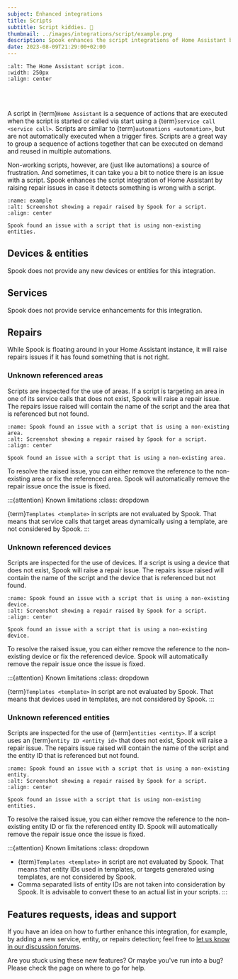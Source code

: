 ```yaml
---
subject: Enhanced integrations
title: Scripts
subtitle: Script kiddies. 🍼
thumbnail: ../images/integrations/script/example.png
description: Spook enhances the script integrations of Home Assistant by raising repairs issues, in case it detects something is wrong with a script, for example, if it is using non-existing entities.
date: 2023-08-09T21:29:00+02:00
---
```


```{image} https://brands.home-assistant.io/script/logo.png
:alt: The Home Assistant script icon.
:width: 250px
:align: center
```

<br><br>

A script in {term}`Home Assistant` is a sequence of actions that are executed when the script is started or called via start using a {term}`service call <service call>`. Scripts are similar to {term}`automations <automation>`, but are not automatically executed when a trigger fires. Scripts are a great way to group a sequence of actions together that can be executed on demand and reused in multiple automations.

Non-working scripts, however, are (just like automations) a source of frustration. And sometimes, it can take you a bit to notice there is an issue with a script. Spook enhances the script integration of Home Assistant by raising repair issues in case it detects something is wrong with a script.

```{figure} ../images/integrations/script/example.png
:name: example
:alt: Screenshot showing a repair raised by Spook for a script.
:align: center

Spook found an issue with a script that is using non-existing entities.
```

## Devices & entities

Spook does not provide any new devices or entities for this integration.

## Services

Spook does not provide service enhancements for this integration.

## Repairs

While Spook is floating around in your Home Assistant instance, it will raise repairs issues if it has found something that is not right.

### Unknown referenced areas

Scripts are inspected for the use of areas. If a script is targeting an area in one of its service calls that does not exist, Spook will raise a repair issue. The repairs issue raised will contain the name of the script and the area that is referenced but not found.

```{figure} ../images/integrations/script/unknown_area.png
:name: Spook found an issue with a script that is using a non-existing area.
:alt: Screenshot showing a repair raised by Spook for a script.
:align: center

Spook found an issue with a script that is using a non-existing area.
```

To resolve the raised issue, you can either remove the reference to the non-existing area or fix the referenced area. Spook will automatically remove the repair issue once the issue is fixed.

:::{attention} Known limitations
:class: dropdown

{term}`Templates <template>` in scripts are not evaluated by Spook. That means that service calls that target areas dynamically using a template, are not considered by Spook.
:::

### Unknown referenced devices

Scripts are inspected for the use of devices. If a script is using a device that does not exist, Spook will raise a repair issue. The repairs issue raised will contain the name of the script and the device that is referenced but not found.

```{figure} ../images/integrations/script/unknown_device.png
:name: Spook found an issue with a script that is using a non-existing device.
:alt: Screenshot showing a repair raised by Spook for a script.
:align: center

Spook found an issue with a script that is using a non-existing device.
```

To resolve the raised issue, you can either remove the reference to the non-existing device or fix the referenced device. Spook will automatically remove the repair issue once the issue is fixed.

:::{attention} Known limitations
:class: dropdown

{term}`Templates <template>` in script are not evaluated by Spook. That means that devices used in templates, are not considered by Spook.
:::

### Unknown referenced entities

Scripts are inspected for the use of {term}`entities <entity>`. If a script uses an {term}`entity ID <entity id>` that does not exist, Spook will raise a repair issue. The repairs issue raised will contain the name of the script and the entity ID that is referenced but not found.

```{figure} ../images/integrations/script/example.png
:name: Spook found an issue with a script that is using a non-existing entity.
:alt: Screenshot showing a repair raised by Spook for a script.
:align: center

Spook found an issue with a script that is using non-existing entities.
```

To resolve the raised issue, you can either remove the reference to the non-existing entity ID or fix the referenced entity ID. Spook will automatically remove the repair issue once the issue is fixed.

:::{attention} Known limitations
:class: dropdown

- {term}`Templates <template>` in script are not evaluated by Spook. That means that entity IDs used in templates, or targets generated using templates, are not considered by Spook.
- Comma separated lists of entity IDs are not taken into consideration by Spook. It is advisable to convert these to an actual list in your scripts.
  :::

## Features requests, ideas and support

If you have an idea on how to further enhance this integration, for example, by adding a new service, entity, or repairs detection; feel free to [let us know in our discussion forums](https://github.com/frenck/spook/discussions).

Are you stuck using these new features? Or maybe you've run into a bug? Please check the [](../support) page on where to go for help.
